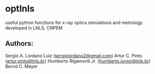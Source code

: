 # optlnls

useful python functions for x-ray optics simulations and metrology developed in LNLS, CNPEM


## Authors:

Sergio A. Lordano Luiz (sergiolordano2@gmail.com)
Artur C. Pinto (artur.pinto@lnls.br)
Humberto Rigamonti Jr. (humberto.junior@lnls.br)
Bernd C. Meyer



